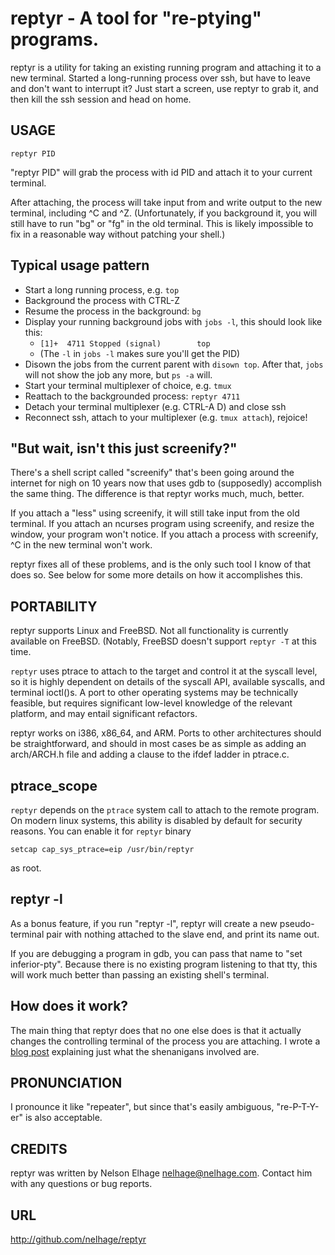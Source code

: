 reptyr - A tool for "re-ptying" programs.
=========================================

reptyr is a utility for taking an existing running program and
attaching it to a new terminal. Started a long-running process over
ssh, but have to leave and don't want to interrupt it? Just start a
screen, use reptyr to grab it, and then kill the ssh session and head
on home.

USAGE
-----

    reptyr PID

"reptyr PID" will grab the process with id PID and attach it to your
current terminal.

After attaching, the process will take input from and write output to
the new terminal, including ^C and ^Z. (Unfortunately, if you
background it, you will still have to run "bg" or "fg" in the old
terminal. This is likely impossible to fix in a reasonable way without
patching your shell.)

Typical usage pattern
---------------------

* Start a long running process, e.g. `top`
* Background the process with CTRL-Z
* Resume the process in the background: `bg`
* Display your running background jobs with `jobs -l`, this should look like this:
  * `[1]+  4711 Stopped (signal)        top`
  * (The `-l` in `jobs -l` makes sure you'll get the PID)
* Disown the jobs from the current parent with `disown top`. After that, `jobs` will not show the job any more, but `ps -a` will.
* Start your terminal multiplexer of choice, e.g. `tmux`
* Reattach to the backgrounded process: `reptyr 4711`
* Detach your terminal multiplexer (e.g. CTRL-A D) and close ssh
* Reconnect ssh, attach to your multiplexer (e.g. `tmux attach`), rejoice!

"But wait, isn't this just screenify?"
--------------------------------------

There's a shell script called "screenify" that's been going around the
internet for nigh on 10 years now that uses gdb to (supposedly)
accomplish the same thing. The difference is that reptyr works much,
much, better.

If you attach a "less" using screenify, it will still take input from
the old terminal. If you attach an ncurses program using screenify,
and resize the window, your program won't notice. If you attach a
process with screenify, ^C in the new terminal won't work.

reptyr fixes all of these problems, and is the only such tool I know
of that does so. See below for some more details on how it
accomplishes this.

PORTABILITY
-----------

reptyr supports Linux and FreeBSD. Not all functionality is currently
available on FreeBSD. (Notably, FreeBSD doesn't support `reptyr -T` at
this time.

`reptyr` uses ptrace to attach to the target and control it at the
syscall level, so it is highly dependent on details of the syscall
API, available syscalls, and terminal ioctl()s. A port to other
operating systems may be technically feasible, but requires
significant low-level knowledge of the relevant platform, and may
entail significant refactors.

reptyr works on i386, x86_64, and ARM. Ports to other architectures should be
straightforward, and should in most cases be as simple as adding an arch/ARCH.h
file and adding a clause to the ifdef ladder in ptrace.c.

ptrace_scope
------------

`reptyr` depends on the `ptrace` system call to attach to the remote program. On
modern linux systems, this ability is disabled by default for security reasons.
You can enable it for `reptyr` binary

    setcap cap_sys_ptrace=eip /usr/bin/reptyr

as root.

reptyr -l
---------

As a bonus feature, if you run "reptyr -l", reptyr will create a new
pseudo-terminal pair with nothing attached to the slave end, and print
its name out.

If you are debugging a program in gdb, you can pass that name to "set
inferior-pty". Because there is no existing program listening to that
tty, this will work much better than passing an existing shell's
terminal.

How does it work?
-----------------

The main thing that reptyr does that no one else does is that it
actually changes the controlling terminal of the process you are
attaching. I wrote a
[blog post](https://blog.nelhage.com/2011/02/changing-ctty/)
explaining just what the shenanigans involved are.

PRONUNCIATION
-------------

I pronounce it like "repeater", but since that's easily ambiguous,
"re-P-T-Y-er" is also acceptable.


CREDITS
-------
reptyr was written by Nelson Elhage <nelhage@nelhage.com>. Contact him
with any questions or bug reports.

URL
---
http://github.com/nelhage/reptyr
